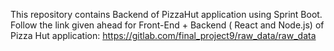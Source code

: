 This repository contains Backend of PizzaHut application using Sprint Boot.
Follow the link given ahead for Front-End + Backend ( React and Node.js) of Pizza Hut application: https://gitlab.com/final_project9/raw_data/raw_data
